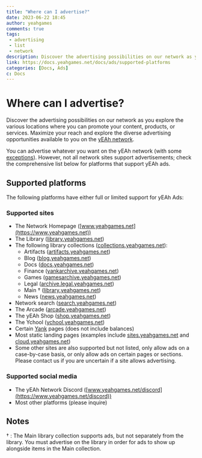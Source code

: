 ```yaml
---
title: "Where can I advertise?"
date: 2023-06-22 18:45
author: yeahgames
comments: true
tags: 
 - advertising
 - list
 - network
description: Discover the advertising possibilities on our network as you explore the various locations where you can promote your content, products, or services. Maximize your reach and explore the diverse advertising opportunities available to you on the yEAh network.
link: https://docs.yeahgames.net/docs/ads/supported-platforms
categories: [Docs, Ads]
c: Docs
---
```


# Where can I advertise?

Discover the advertising possibilities on our network as you explore the various locations where you can promote your content, products, or services. Maximize your reach and explore the diverse advertising opportunities available to you on the [yEAh network](https://www.yeahgames.net).

You can advertise whatever you want on the yEAh network (with some [exceptions](./requirements)). However, not all network sites support advertisements; check the comprehensive list below for platforms that support yEAh ads.

## Supported platforms
The following platforms have either full or limited support for yEAh Ads:

### Supported sites

- The Network Homepage ([www.yeahgames.net](https://www.yeahgames.net))
- The Library ([library.yeahgames.net](https://library.yeahgames.net))
- The following library collections ([collections.yeahgames.net](https://collections.yeahgames.net)):
  - Artifacts ([artifacts.yeahgames.net](https://artifacts.yeahgames.net))
  - Blog ([blog.yeahgames.net](https://blog.yeahgames.net))
  - Docs ([docs.yeahgames.net](https://docs.yeahgames.net))
  - Finance ([yankarchive.yeahgames.net](https://yankarchive.yeahgames.net))
  - Games ([gamesarchive.yeahgames.net](https://gamesarchive.yeahgames.net))
  - Legal ([archive.legal.yeahgames.net](https://archive.legal.yeahgames.net))
  - Main † ([library.yeahgames.net](https://library.yeahgames.net))
  - News ([news.yeahgames.net](https://news.yeahgames.net))
- Network search ([search.yeahgames.net](https://search.yeahgames.net))
- The Arcade ([arcade.yeahgames.net](https://arcade.yeahgames.net))
- The yEAh Shop ([shop.yeahgames.net](https://shop.yeahgames.net))
- The Ychool ([ychool.yeahgames.net](https://ychool.yeahgames.net))
- Certain [Yank](https://yank.yeahgames.net) pages (does not include balances)
- Most static landing pages (examples include [sites.yeahgames.net](https://sites.yeahgames.net) and [cloud.yeahgames.net](https://cloud.yeahgames.net))
- Some other sites are also supported but not listed, only allow ads on a case-by-case basis, or only allow ads on certain pages or sections. Please contact us if you are uncertain if a site allows advertising.

### Supported social media
- The yEAh Network Discord ([www.yeahgames.net/discord](https://www.yeahgames.net/discord))
- Most other platforms (please inquire)

## Notes
† : The Main library collection supports ads, but not separately from the library. You must advertise on the library in order for ads to show up alongside items in the Main collection.
